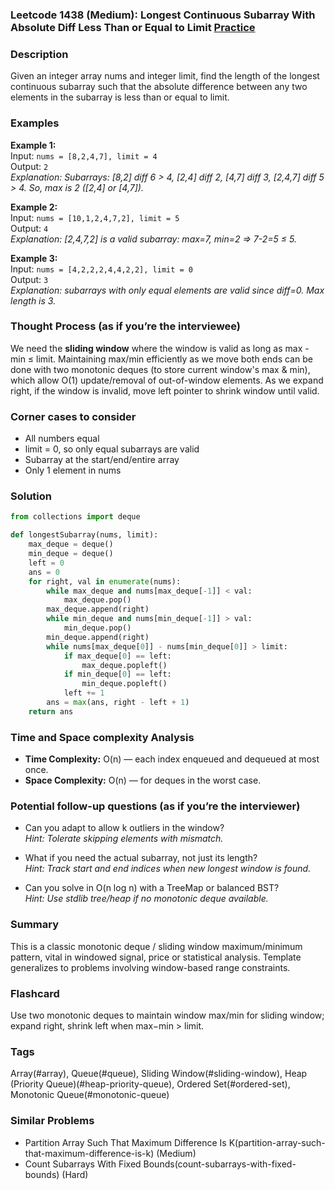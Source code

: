 ### Leetcode 1438 (Medium): Longest Continuous Subarray With Absolute Diff Less Than or Equal to Limit [Practice](https://leetcode.com/problems/longest-continuous-subarray-with-absolute-diff-less-than-or-equal-to-limit)

### Description  
Given an integer array nums and integer limit, find the length of the longest continuous subarray such that the absolute difference between any two elements in the subarray is less than or equal to limit.

### Examples  

**Example 1:**  
Input: `nums = [8,2,4,7], limit = 4`  
Output: `2`  
*Explanation: Subarrays: [8,2] diff 6 > 4, [2,4] diff 2, [4,7] diff 3, [2,4,7] diff 5 > 4. So, max is 2 ([2,4] or [4,7]).*

**Example 2:**  
Input: `nums = [10,1,2,4,7,2], limit = 5`  
Output: `4`  
*Explanation: [2,4,7,2] is a valid subarray: max=7, min=2 ⇒ 7-2=5 ≤ 5.*

**Example 3:**  
Input: `nums = [4,2,2,2,4,4,2,2], limit = 0`  
Output: `3`  
*Explanation: subarrays with only equal elements are valid since diff=0. Max length is 3.*

### Thought Process (as if you’re the interviewee)  
We need the **sliding window** where the window is valid as long as max - min ≤ limit. Maintaining max/min efficiently as we move both ends can be done with two monotonic deques (to store current window's max & min), which allow O(1) update/removal of out-of-window elements. As we expand right, if the window is invalid, move left pointer to shrink window until valid.

### Corner cases to consider  
- All numbers equal
- limit = 0, so only equal subarrays are valid
- Subarray at the start/end/entire array
- Only 1 element in nums

### Solution

```python
from collections import deque

def longestSubarray(nums, limit):
    max_deque = deque()
    min_deque = deque()
    left = 0
    ans = 0
    for right, val in enumerate(nums):
        while max_deque and nums[max_deque[-1]] < val:
            max_deque.pop()
        max_deque.append(right)
        while min_deque and nums[min_deque[-1]] > val:
            min_deque.pop()
        min_deque.append(right)
        while nums[max_deque[0]] - nums[min_deque[0]] > limit:
            if max_deque[0] == left:
                max_deque.popleft()
            if min_deque[0] == left:
                min_deque.popleft()
            left += 1
        ans = max(ans, right - left + 1)
    return ans
```

### Time and Space complexity Analysis  
- **Time Complexity:** O(n) — each index enqueued and dequeued at most once.
- **Space Complexity:** O(n) — for deques in the worst case.

### Potential follow-up questions (as if you’re the interviewer)  
- Can you adapt to allow k outliers in the window?  
  *Hint: Tolerate skipping elements with mismatch.*

- What if you need the actual subarray, not just its length?  
  *Hint: Track start and end indices when new longest window is found.*

- Can you solve in O(n log n) with a TreeMap or balanced BST?  
  *Hint: Use stdlib tree/heap if no monotonic deque available.*

### Summary
This is a classic monotonic deque / sliding window maximum/minimum pattern, vital in windowed signal, price or statistical analysis. Template generalizes to problems involving window-based range constraints.


### Flashcard
Use two monotonic deques to maintain window max/min for sliding window; expand right, shrink left when max−min > limit.

### Tags
Array(#array), Queue(#queue), Sliding Window(#sliding-window), Heap (Priority Queue)(#heap-priority-queue), Ordered Set(#ordered-set), Monotonic Queue(#monotonic-queue)

### Similar Problems
- Partition Array Such That Maximum Difference Is K(partition-array-such-that-maximum-difference-is-k) (Medium)
- Count Subarrays With Fixed Bounds(count-subarrays-with-fixed-bounds) (Hard)
